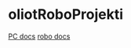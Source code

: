 # oliotRoboProjekti

[PC docs](https://antti-alho.github.io/oliotRoboProjekti/)
[robo docs](/docs/robodocs/ind)
